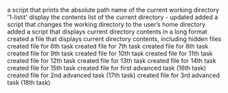 a script that prints the absolute path name of the current working directory
'1-listit' display the contents list of the current directory - updated
added a script that changes the working directory to the user’s home directory
added a script that displays current directory contents in a long format
created a file that displays current directory contents, including hidden files
created file for 6th task
created file for 7th task
created file for 8th task
created file for 9th task
created file for 10th task
created file for 11th task
created file for 12th task
created file for 13th task
created file for 14th task
created file for 15th task
created file for first advanced task (16th task)
created file for 2nd advanced task (17th task)
created file for 3rd advanced task (18th task)
